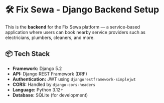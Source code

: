 # 🛠️ Fix Sewa - Django Backend Setup

This is the **backend** for the Fix Sewa platform — a service-based application where users can book nearby service providers such as electricians, plumbers, cleaners, and more.

## 📦 Tech Stack

- **Framework:** Django 5.2
- **API:** Django REST Framework (DRF)
- **Authentication:** JWT using `djangorestframework-simplejwt`
- **CORS:** Handled by `django-cors-headers`
- **Language:** Python 3.12+
- **Database:** SQLite (for development)
